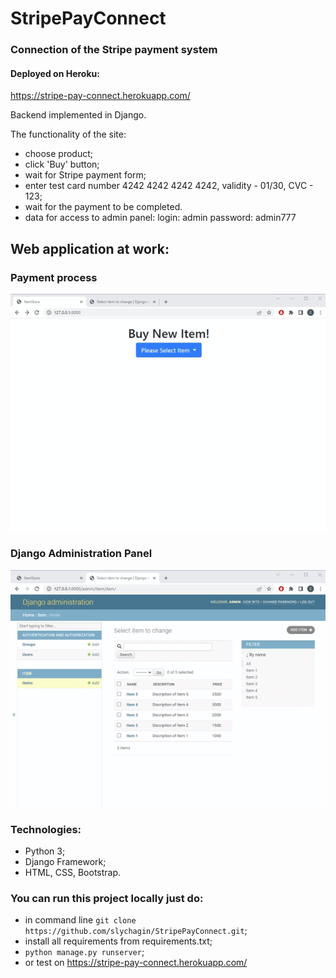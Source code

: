 # StripePayConnect
### Connection of the Stripe payment system

#### Deployed on Heroku:
https://stripe-pay-connect.herokuapp.com/

Backend implemented in Django.

The functionality of the site:
- choose product;
- click 'Buy' button;
- wait for Stripe payment form;
- enter test card number 4242 4242 4242 4242, validity - 01/30, CVC - 123;
- wait for the payment to be completed.
- data for access to admin panel:
  login: admin
  password: admin777

## Web application at work:

### Payment process
![payment_process](https://github.com/slychagin/StripePayConnect/blob/master/demogifs/Buy.gif)

### Django Administration Panel
![admin_panel](https://github.com/slychagin/StripePayConnect/blob/master/demogifs/Admin%20panel.gif)


### Technologies:
- Python 3;
- Django Framework;
- HTML, CSS, Bootstrap.

### You can run this project locally just do:
- in command line `git clone https://github.com/slychagin/StripePayConnect.git`;
- install all requirements from requirements.txt;
- `python manage.py runserver`;
- or test on https://stripe-pay-connect.herokuapp.com/
